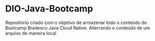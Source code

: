 # DIO-Java-Bootcamp

Repositório criado com o objetivo de armazenar todo o conteúdo do Bootcamp Bradesco Java Cloud Native.
Alterrando o conteúdo de um arquivo de maneira local
